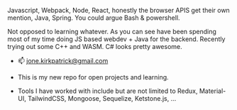 Javascript, Webpack, Node, React, honestly the browser APIS get their own mention, Java, Spring. You could argue Bash & powershell.

Not opposed to learning whatever. As you can see have been spending most of my time doing JS based webdev + Java for the backend. Recently trying out some C++ and WASM. C# looks pretty awesome.

- 📫 jone.kirkpatrick@gmail.com

- This is my new repo for open projects and learning.
- Tools I have worked with include but are not limited to Redux, Material-UI, TailwindCSS, Mongoose, Sequelize, Ketstone.js, ...

<!---
jkirk001/jkirk001 is a ✨ special ✨ repository because its `README.md` (this file) appears on your GitHub profile.
You can click the Preview link to take a look at your changes.
--->
